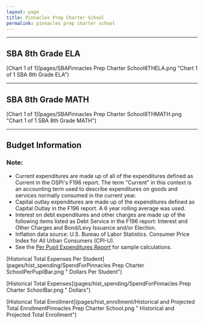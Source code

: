 ```yaml
---
layout: page
title: Pinnacles Prep Charter School
permalink: pinnacles prep charter school
---
```




___

## SBA 8th Grade ELA

[Chart 1 of 1](pages/SBAPinnacles Prep Charter School8THELA.png "Chart 1 of 1 SBA 8th Grade ELA")


___

## SBA 8th Grade MATH

[Chart 1 of 1](pages/SBAPinnacles Prep Charter School8THMATH.png "Chart 1 of 1 SBA 8th Grade MATH")


___

## Budget Information
### Note:
- Current expenditures are made up of all of the expenditures defined as Current in the OSPI's F196 report. The term "Current" in this context is an accounting term used to describe expenditures on goods and services normally consumed in the current year.
- Capital outlay expenditures are made up of the expenditures defined as Capital Outlay in the F196 report. A 6 year rolling average was used.
- Interest on debt expenditures and other charges are made up of the following items listed as Debt Service in the F196 report: Interest and Other Charges and Bond/Levy Issuance and/or Election.
- Inflation data source: U.S. Bureau of Labor Statistics. Consumer Price Index for All Urban Consumers (CPI-U).
- See the [Per Pupil Expenditures Report](report_expenditures) for sample calculations.

[Historical Total Expenses Per Student](pages/hist_spending/SpendForPinnacles Prep Charter SchoolPerPupilBar.png " Dollars Per Student")

[Historical Total Expenses](pages/hist_spending/SpendForPinnacles Prep Charter SchoolBar.png " Dollars")

[Historical Total Enrollment](pages/hist_enrollment/Historical and Projected Total EnrollmentPinnacles Prep Charter School.png " Historical and Projected Total Enrollment")

